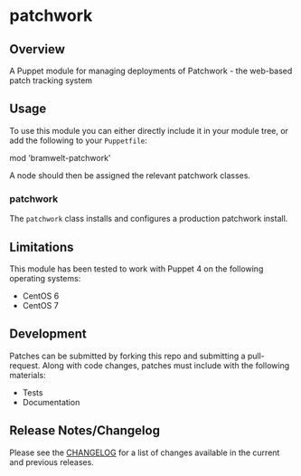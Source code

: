 # patchwork

## Overview

A Puppet module for managing deployments of Patchwork - the web-based
patch tracking system

## Usage

To use this module you can either directly include it in your module
tree, or add the following to your `Puppetfile`:

  mod 'bramwelt-patchwork'

A node should then be assigned the relevant patchwork classes.

### patchwork

The `patchwork` class installs and configures a production patchwork
install.

## Limitations

This module has been tested to work with Puppet 4 on the following
operating systems:

 - CentOS 6
 - CentOS 7

## Development

Patches can be submitted by forking this repo and submitting a
pull-request. Along with code changes, patches must include with the
following materials:

 - Tests
 - Documentation

## Release Notes/Changelog

Please see the [CHANGELOG](CHANGELOG.md) for a list of changes available
in the current and previous releases.
